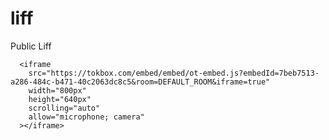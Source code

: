 # liff
Public Liff

      <iframe
        src="https://tokbox.com/embed/embed/ot-embed.js?embedId=7beb7513-a286-484c-b471-40c2063dc8c5&room=DEFAULT_ROOM&iframe=true"
        width="800px"
        height="640px"
        scrolling="auto"
        allow="microphone; camera"
      ></iframe>
    
